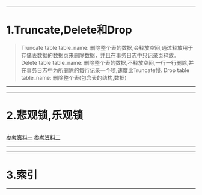 ------
# 1.Truncate,Delete和Drop
> Truncate table table_name: 删除整个表的数据,会释放空间,通过释放用于存储表数据的数据页来删除数据，并且在事务日志中只记录页释放。
> Delete table table_name: 删除整个表的数据,不释放空间,一行一行删除,并在事务日志中为所删除的每行记录一个项,速度比Truncate慢.
> Drop table table_name: 删除整个表(包含表的结构,数据)

------

------
# 2.悲观锁,乐观锁
##
[参考资料一](http://www.hollischuang.com/archives/934)
[参考资料二](http://chenzhou123520.iteye.com/blog/1863407)

------

------
# 3.索引

------